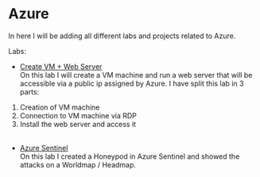 # Azure

In here I will be adding all different labs and projects related to Azure.

Labs:
- [Create VM + Web Server](https://github.com/DanielDominguezBender/Azure/tree/main/Create%20VM%20%2B%20Webserver)<br>
On this lab I will create a VM machine and run a web server that will be accessible via a public ip assigned by Azure. I have split this lab in 3 parts:<br>
1. Creation of VM machine<br>
2. Connection to VM machine via RDP<br>
3. Install the web server and access it<br><br>

- [Azure Sentinel](https://github.com/DanielDominguezBender/Azure/tree/main/Sentinel-Honeypod)<br>
On this lab I created a Honeypod in Azure Sentinel and showed the attacks on a Worldmap / Headmap.

